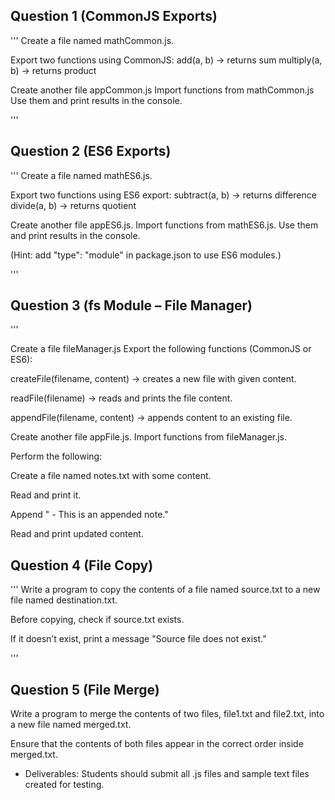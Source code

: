 ## Question 1 (CommonJS Exports)
'''
Create a file named mathCommon.js. 

Export two functions using CommonJS: add(a, b) → returns sum multiply(a, b) → returns product

Create another file appCommon.js Import functions from mathCommon.js Use them and print results in the console.

'''
## Question 2 (ES6 Exports) 

'''
Create a file named mathES6.js.

Export two functions using ES6 export: subtract(a, b) → returns difference divide(a, b) → returns quotient

Create another file appES6.js. Import functions from mathES6.js. Use them and print results in the console.

(Hint: add "type": "module" in package.json to use ES6 modules.)

'''

## Question 3 (fs Module – File Manager)
'''

Create a file fileManager.js Export the following functions (CommonJS or ES6): 

createFile(filename, content) → creates a new file with given content. 

readFile(filename) → reads and prints the file content.

appendFile(filename, content) → appends content to an existing file.

Create another file appFile.js. Import functions from fileManager.js.

Perform the following:

Create a file named notes.txt with some content.

Read and print it.

Append " - This is an appended note."

Read and print updated content.

## Question 4 (File Copy)
'''
Write a program to copy the contents of a file named source.txt to a new file named destination.txt.

Before copying, check if source.txt exists.

If it doesn’t exist, print a message "Source file does not exist."

'''
## Question 5 (File Merge)

Write a program to merge the contents of two files, file1.txt and file2.txt, into a new file named merged.txt.

Ensure that the contents of both files appear in the correct order inside merged.txt.

- Deliverables: Students should submit all .js files and sample text files created for testing.